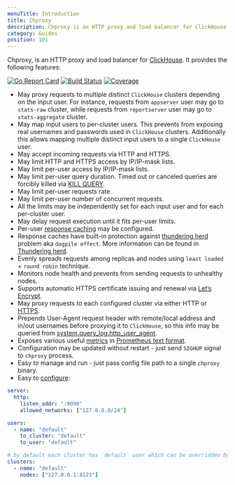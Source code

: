 ```yaml
---
menuTitle: Introduction
title: Chproxy
description: Chproxy is an HTTP proxy and load balancer for ClickHouse
category: Guides
position: 101
---
```


Chproxy, is an HTTP proxy and load balancer for [ClickHouse](https://ClickHouse.yandex). It provides the following features:

[![Go Report Card](https://goreportcard.com/badge/github.com/ContentSquare/chproxy)](https://goreportcard.com/report/github.com/ContentSquare/chproxy)
[![Build Status](https://travis-ci.org/ContentSquare/chproxy.svg?branch=master)](https://travis-ci.org/ContentSquare/chproxy?branch=master)
[![Coverage](https://img.shields.io/badge/gocover.io-75.7%25-green.svg)](http://gocover.io/github.com/ContentSquare/chproxy?version=1.9)

- May proxy requests to multiple distinct `ClickHouse` clusters depending on the input user. For instance, requests from `appserver` user may go to `stats-raw` cluster, while requests from `reportserver` user may go to `stats-aggregate` cluster.
- May map input users to per-cluster users. This prevents from exposing real usernames and passwords used in `ClickHouse` clusters. Additionally this allows mapping multiple distinct input users to a single `ClickHouse` user.
- May accept incoming requests via HTTP and HTTPS.
- May limit HTTP and HTTPS access by IP/IP-mask lists.
- May limit per-user access by IP/IP-mask lists.
- May limit per-user query duration. Timed out or canceled queries are forcibly killed
  via [KILL QUERY](https://clickhouse.tech/docs/en/sql-reference/statements/kill/#kill-query-statement).
- May limit per-user requests rate.
- May limit per-user number of concurrent requests.
- All the limits may be independently set for each input user and for each per-cluster user.
- May delay request execution until it fits per-user limits.
- Per-user [response caching](/configuration/caching) may be configured.
- Response caches have built-in protection against [thundering herd](https://en.wikipedia.org/wiki/Cache_stampede) problem aka `dogpile effect`. More information can be found in [Thundering herd](/configuration/caching).
- Evenly spreads requests among replicas and nodes using `least loaded` + `round robin` technique.
- Monitors node health and prevents from sending requests to unhealthy nodes.
- Supports automatic HTTPS certificate issuing and renewal via [Let’s Encrypt](https://letsencrypt.org/).
- May proxy requests to each configured cluster via either HTTP or [HTTPS](https://github.com/yandex/ClickHouse/blob/96d1ab89da451911eb54eccf1017eb5f94068a34/dbms/src/Server/config.xml#L15).
- Prepends User-Agent request header with remote/local address and in/out usernames before proxying it to `ClickHouse`, so this info may be queried from [system.query_log.http_user_agent](https://github.com/yandex/ClickHouse/issues/847).
- Exposes various useful [metrics](/configuration/metrics) in [Prometheus text format](https://prometheus.io/docs/instrumenting/exposition_formats/).
- Configuration may be updated without restart - just send `SIGHUP` signal to `chproxy` process.
- Easy to manage and run - just pass config file path to a single `chproxy` binary.
- Easy to [configure](https://github.com/contentsquare/chproxy/blob/master/config/examples/simple.yml):
```yml
server:
  http:
    listen_addr: ":9090"
    allowed_networks: ["127.0.0.0/24"]

users:
  - name: "default"
    to_cluster: "default"
    to_user: "default"

# by default each cluster has `default` user which can be overridden by section `users`
clusters:
  - name: "default"
    nodes: ["127.0.0.1:8123"]

```



